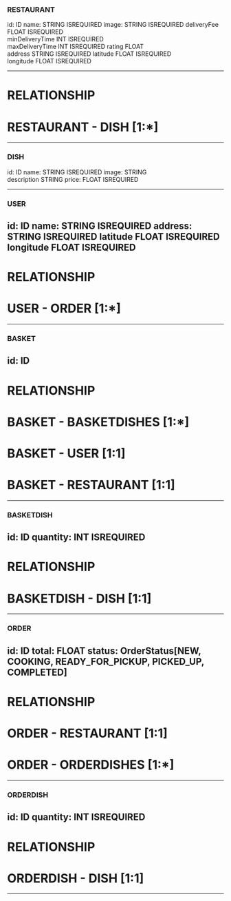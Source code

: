 ### RESTAURANT
id:                 ID
name:               STRING          ISREQUIRED
image:              STRING          ISREQUIRED
deliveryFee         FLOAT           ISREQUIRED          
minDeliveryTime     INT             ISREQUIRED      
maxDeliveryTime     INT             ISREQUIRED 
rating              FLOAT       
address             STRING          ISREQUIRED
latitude            FLOAT           ISREQUIRED     
longitude           FLOAT           ISREQUIRED 

----------------------------------------------
# RELATIONSHIP 
# RESTAURANT - DISH [1:*]
----------------------------------------------

### DISH
id:                 ID
name:               STRING          ISREQUIRED
image:              STRING          
description         STRING
price:              FLOAT           ISREQUIRED

----------------------------------------------


### USER
id:                 ID
name:               STRING          ISREQUIRED
address:            STRING          ISREQUIRED
latitude            FLOAT           ISREQUIRED     
longitude           FLOAT           ISREQUIRED 
----------------------------------------------
# RELATIONSHIP 
# USER - ORDER [1:*]
----------------------------------------------
### BASKET
id:                 ID
----------------------------------------------
# RELATIONSHIP 
# BASKET - BASKETDISHES [1:*]
# BASKET - USER [1:1]
# BASKET - RESTAURANT [1:1]
----------------------------------------------

### BASKETDISH
id:                 ID
quantity:           INT             ISREQUIRED
----------------------------------------------
# RELATIONSHIP 
# BASKETDISH - DISH [1:1]
----------------------------------------------
### ORDER
id:                 ID
total:              FLOAT
status:             OrderStatus[NEW, COOKING, READY_FOR_PICKUP, PICKED_UP, COMPLETED]
----------------------------------------------
# RELATIONSHIP 
# ORDER - RESTAURANT [1:1]
# ORDER - ORDERDISHES [1:*]
----------------------------------------------
### ORDERDISH
id:                 ID
quantity:           INT             ISREQUIRED
----------------------------------------------
# RELATIONSHIP 
# ORDERDISH - DISH [1:1]
----------------------------------------------


